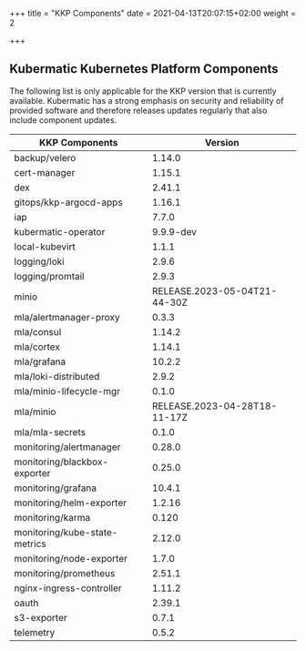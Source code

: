 +++
title = "KKP Components"
date = 2021-04-13T20:07:15+02:00
weight = 2

+++

## Kubermatic Kubernetes Platform Components

The following list is only applicable for the KKP version that is currently available. Kubermatic has a strong emphasis on security and reliability
of provided software and therefore releases updates regularly that also include component updates.

| KKP Components                 | Version                        |
| ------------------------------ | ------------------------------ |
| backup/velero                  | 1.14.0                         |
| cert-manager                   | 1.15.1                         |
| dex                            | 2.41.1                         |
| gitops/kkp-argocd-apps         | 1.16.1                         |
| iap                            | 7.7.0                          |
| kubermatic-operator            | 9.9.9-dev                      |
| local-kubevirt                 | 1.1.1                          |
| logging/loki                   | 2.9.6                          |
| logging/promtail               | 2.9.3                          |
| minio                          | RELEASE.2023-05-04T21-44-30Z   |
| mla/alertmanager-proxy         | 0.3.3                          |
| mla/consul                     | 1.14.2                         |
| mla/cortex                     | 1.14.1                         |
| mla/grafana                    | 10.2.2                         |
| mla/loki-distributed           | 2.9.2                          |
| mla/minio-lifecycle-mgr        | 0.1.0                          |
| mla/minio                      | RELEASE.2023-04-28T18-11-17Z   |
| mla/mla-secrets                | 0.1.0                          |
| monitoring/alertmanager        | 0.28.0                         |
| monitoring/blackbox-exporter   | 0.25.0                         |
| monitoring/grafana             | 10.4.1                         |
| monitoring/helm-exporter       | 1.2.16                         |
| monitoring/karma               | 0.120                          |
| monitoring/kube-state-metrics  | 2.12.0                         |
| monitoring/node-exporter       | 1.7.0                          |
| monitoring/prometheus          | 2.51.1                         |
| nginx-ingress-controller       | 1.11.2                         |
| oauth                          | 2.39.1                         |
| s3-exporter                    | 0.7.1                          |
| telemetry                      | 0.5.2                          |
